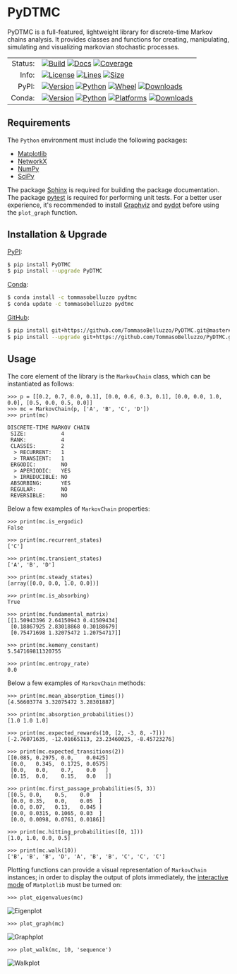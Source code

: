 # PyDTMC

PyDTMC is a full-featured, lightweight library for discrete-time Markov chains analysis. It provides classes and functions for creating, manipulating, simulating and visualizing markovian stochastic processes.

<table>
  <tr>
    <td align="right">Status:</td>
    <td align="left">
      <a href="https://github.com/TommasoBelluzzo/PyDTMC/actions/workflows/continuous_integration.yml"><img alt="Build" src="https://img.shields.io/github/workflow/status/TommasoBelluzzo/PyDTMC/Continuous%20Integration?style=flat&label=Build&color=1081C2"/></a>
      <a href="https://pydtmc.readthedocs.io/"><img alt="Docs" src="https://img.shields.io/readthedocs/pydtmc?style=flat&label=Docs&color=1081C2"/></a>
      <a href="https://coveralls.io/github/TommasoBelluzzo/PyDTMC?branch=master"><img alt="Coverage" src="https://img.shields.io/coveralls/github/TommasoBelluzzo/PyDTMC?style=flat&label=Coverage&color=1081C2"/></a>
    </td>
  </tr>
  <tr>
    <td align="right">Info:</td>
    <td align="left">
      <a href="#"><img alt="License" src="https://img.shields.io/github/license/TommasoBelluzzo/PyDTMC?style=flat&label=License&color=1081C2"/></a>
      <a href="#"><img alt="Lines" src="https://img.shields.io/tokei/lines/github/TommasoBelluzzo/PyDTMC?style=flat&label=Lines&color=1081C2"/></a>
      <a href="#"><img alt="Size" src="https://img.shields.io/github/repo-size/TommasoBelluzzo/PyDTMC?style=flat&label=Size&color=1081C2"/></a>
    </td>
  </tr>
  <tr>
    <td align="right">PyPI:</td>
    <td align="left">
      <a href="https://pypi.org/project/PyDTMC/"><img alt="Version" src="https://img.shields.io/pypi/v/PyDTMC?style=flat&label=Version&color=1081C2"/></a>
      <a href="https://pypi.org/project/PyDTMC/"><img alt="Python" src="https://img.shields.io/pypi/pyversions/PyDTMC?style=flat&label=Python&color=1081C2"/></a>
      <a href="https://pypi.org/project/PyDTMC/"><img alt="Wheel" src="https://img.shields.io/pypi/wheel/PyDTMC?style=flat&label=Wheel&color=1081C2"/></a>
      <a href="https://pypi.org/project/PyDTMC/"><img alt="Downloads" src="https://img.shields.io/pypi/dm/PyDTMC?style=flat&label=Downloads&color=1081C2"/></a>
    </td>
  </tr>
  <tr>
    <td align="right">Conda:</td>
    <td align="left">
      <a href="https://anaconda.org/tommasobelluzzo/pydtmc/"><img alt="Version" src="https://img.shields.io/conda/vn/tommasobelluzzo/pydtmc?style=flat&label=Version"/></a>
      <a href="https://anaconda.org/tommasobelluzzo/pydtmc/"><img alt="Python" src="https://img.shields.io/pypi/pyversions/PyDTMC?style=flat&label=Python&color=1081C2"/></a>
      <a href="https://anaconda.org/tommasobelluzzo/pydtmc/"><img alt="Platforms" src="https://img.shields.io/conda/pn/tommasobelluzzo/pydtmc?style=flat&label=Platforms&color=1081C2"/></a>
      <a href="https://anaconda.org/tommasobelluzzo/pydtmc/"><img alt="Downloads" src="https://img.shields.io/conda/dn/tommasobelluzzo/pydtmc?style=flat&label=Downloads&color=1081C2"/></a>
    </td>
  </tr>
</table>

## Requirements

The `Python` environment must include the following packages:

* [Matplotlib](https://matplotlib.org/)
* [NetworkX](https://networkx.github.io/)
* [NumPy](https://www.numpy.org/)
* [SciPy](https://www.scipy.org/)

The package [Sphinx](https://www.sphinx-doc.org/) is required for building the package documentation. The package [pytest](https://pytest.org/) is required for performing unit tests. For a better user experience, it's recommended to install [Graphviz](https://www.graphviz.org/) and [pydot](https://pypi.org/project/pydot/) before using the `plot_graph` function.

## Installation & Upgrade

[PyPI](https://pypi.org/):

```sh
$ pip install PyDTMC
$ pip install --upgrade PyDTMC
```

[Conda](https://docs.conda.io/):

```sh
$ conda install -c tommasobelluzzo pydtmc
$ conda update -c tommasobelluzzo pydtmc
```

[GitHub](https://github.com/):

```sh
$ pip install git+https://github.com/TommasoBelluzzo/PyDTMC.git@master#egg=PyDTMC
$ pip install --upgrade git+https://github.com/TommasoBelluzzo/PyDTMC.git@master#egg=PyDTMC
```

## Usage

The core element of the library is the `MarkovChain` class, which can be instantiated as follows:

```console
>>> p = [[0.2, 0.7, 0.0, 0.1], [0.0, 0.6, 0.3, 0.1], [0.0, 0.0, 1.0, 0.0], [0.5, 0.0, 0.5, 0.0]]
>>> mc = MarkovChain(p, ['A', 'B', 'C', 'D'])
>>> print(mc)

DISCRETE-TIME MARKOV CHAIN
 SIZE:           4
 RANK:           4
 CLASSES:        2
  > RECURRENT:   1
  > TRANSIENT:   1
 ERGODIC:        NO
  > APERIODIC:   YES
  > IRREDUCIBLE: NO
 ABSORBING:      YES
 REGULAR:        NO
 REVERSIBLE:     NO
```

Below a few examples of `MarkovChain` properties:

```console
>>> print(mc.is_ergodic)
False

>>> print(mc.recurrent_states)
['C']

>>> print(mc.transient_states)
['A', 'B', 'D']

>>> print(mc.steady_states)
[array([0.0, 0.0, 1.0, 0.0])]

>>> print(mc.is_absorbing)
True

>>> print(mc.fundamental_matrix)
[[1.50943396 2.64150943 0.41509434]
 [0.18867925 2.83018868 0.30188679]
 [0.75471698 1.32075472 1.20754717]]
 
>>> print(mc.kemeny_constant)
5.547169811320755

>>> print(mc.entropy_rate)
0.0
```

Below a few examples of `MarkovChain` methods:

```console
>>> print(mc.mean_absorption_times())
[4.56603774 3.32075472 3.28301887]

>>> print(mc.absorption_probabilities())
[1.0 1.0 1.0]

>>> print(mc.expected_rewards(10, [2, -3, 8, -7]))
[-2.76071635, -12.01665113, 23.23460025, -8.45723276]

>>> print(mc.expected_transitions(2))
[[0.085, 0.2975, 0.0,    0.0425]
 [0.0,   0.345,  0.1725, 0.0575]
 [0.0,   0.0,    0.7,    0.0   ]
 [0.15,  0.0,    0.15,   0.0   ]]

>>> print(mc.first_passage_probabilities(5, 3))
[[0.5, 0.0,    0.5,    0.0   ]
 [0.0, 0.35,   0.0,    0.05  ]
 [0.0, 0.07,   0.13,   0.045 ]
 [0.0, 0.0315, 0.1065, 0.03  ]
 [0.0, 0.0098, 0.0761, 0.0186]]
 
>>> print(mc.hitting_probabilities([0, 1]))
[1.0, 1.0, 0.0, 0.5]
 
>>> print(mc.walk(10))
['B', 'B', 'B', 'D', 'A', 'B', 'B', 'C', 'C', 'C']
```

Plotting functions can provide a visual representation of `MarkovChain` instances; in order to display the output of plots immediately, the [interactive mode](https://matplotlib.org/stable/users/interactive.html#interactive-mode) of `Matplotlib` must be turned on:

```console
>>> plot_eigenvalues(mc)
```

![Eigenplot](https://i.imgur.com/ARWWG7z.png)

```console
>>> plot_graph(mc)
```

![Graphplot](https://i.imgur.com/looxKRO.png)

```console
>>> plot_walk(mc, 10, 'sequence')
```

![Walkplot](https://i.imgur.com/oxjDYr3.png)
